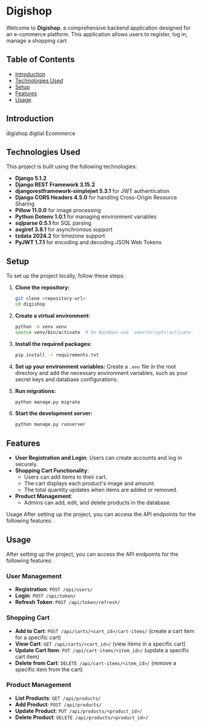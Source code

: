 # Digishop

Welcome to **Digishop**, a comprehensive backend application designed for an e-commerce platform. This application allows users to register, log in, manage a shopping cart
## Table of Contents

- [Introduction](#introduction)
- [Technologies Used](#technologies-used)
- [Setup](#setup)
- [Features](#features)
- [Usage](#usage)

## Introduction
digishop digital Ecommerce

## Technologies Used

This project is built using the following technologies:


- **Django 5.1.2**
- **Django REST Framework 3.15.2**
- **djangorestframework-simplejwt 5.3.1** for JWT authentication
- **Django CORS Headers 4.5.0** for handling Cross-Origin Resource Sharing
- **Pillow 11.0.0** for image processing
- **Python Dotenv 1.0.1** for managing environment variables
- **sqlparse 0.5.1** for SQL parsing
- **asgiref 3.8.1** for asynchronous support
- **tzdata 2024.2** for timezone support
- **PyJWT 1.7.1** for encoding and decoding JSON Web Tokens

## Setup

To set up the project locally, follow these steps:

1. **Clone the repository:**
   ```bash
   git clone <repository-url>
   cd digishop


2. **Create a virtual environment:**
   ```bash
   python -m venv venv
   source venv/bin/activate  # On Windows use `venv\Scripts\activate`
   ```

3. **Install the required packages:**
   ```bash
   pip install -r requirements.txt
   ```

4. **Set up your environment variables:**
   Create a `.env` file in the root directory and add the necessary environment variables, such as your secret keys and database configurations.

5. **Run migrations:**
   ```bash
   python manage.py migrate
   ```

6. **Start the development server:**
   ```bash
   python manage.py runserver
   ```

## Features

- **User Registration and Login**: Users can create accounts and log in securely.
- **Shopping Cart Functionality**:
  - Users can add items to their cart.
  - The cart displays each product's image and amount.
  - The total quantity updates when items are added or removed.
- **Product Management**:
  - Admins can add, edit, and delete products in the database.

Usage
After setting up the project, you can access the API endpoints for the following features:

## Usage

After setting up the project, you can access the API endpoints for the following features:

### User Management
- **Registration**: `POST /api/users/`
- **Login**: `POST /api/token/`
- **Refresh Token**: `POST /api/token/refresh/`

### Shopping Cart
- **Add to Cart**: `POST /api/carts/<cart_id>/cart-items/` (create a cart item for a specific cart)
- **View Cart**: `GET /api/carts/<cart_id>/` (view items in a specific cart)
- **Update Cart Item**: `PUT /api/cart-items/<item_id>/` (update a specific cart item)
- **Delete from Cart**: `DELETE /api/cart-items/<item_id>/` (remove a specific item from the cart)

### Product Management
- **List Products**: `GET /api/products/`
- **Add Product**: `POST /api/products/`
- **Update Product**: `PUT /api/products/<product_id>/`
- **Delete Product**: `DELETE /api/products/<product_id>/`


